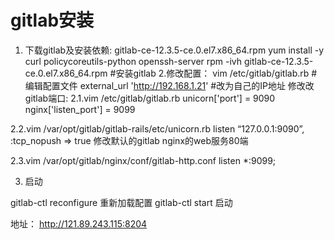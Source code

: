 # gitlab安装


1. 下载gitlab及安装依赖:
gitlab-ce-12.3.5-ce.0.el7.x86_64.rpm
yum install -y curl policycoreutils-python openssh-server
rpm -ivh gitlab-ce-12.3.5-ce.0.el7.x86_64.rpm    #安装gitlab
2.修改配置：
 vim /etc/gitlab/gitlab.rb      #编辑配置文件
external_url 'http://192.168.1.21'        #改为自己的IP地址
修改改gitlab端口:
2.1.vim /etc/gitlab/gitlab.rb
unicorn['port'] = 9090
nginx['listen_port'] = 9099

2.2.vim /var/opt/gitlab/gitlab-rails/etc/unicorn.rb
listen “127.0.0.1:9090”, :tcp_nopush => true
修改默认的gitlab nginx的web服务80端

2.3.vim /var/opt/gitlab/nginx/conf/gitlab-http.conf
listen *:9099;

3. 启动

gitlab-ctl reconfigure 重新加载配置
gitlab-ctl start 启动


地址： http://121.89.243.115:8204



